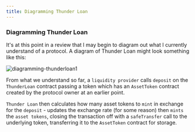 ```yaml
---
title: Diagramming Thunder Loan
---
```


### Diagramming Thunder Loan

It's at this point in a review that I may begin to diagram out what I currently understand of a protocol. A diagram of Thunder Loan might look something like this:

![diagramming-thunderloan1](/security-section-6/31-diagramming-thunderloan/diagramming-thunderloan1.png)

From what we understand so far, a `liquidity provider` calls `deposit` on the `ThunderLoan` contract passing a token which has an `AssetToken` contract created by the protocol owner at an earlier point.

`Thunder Loan` then calculates how many asset tokens to `mint` in exchange for the `deposit` - updates the exchange rate (for some reason) then `mints` the `asset tokens`, closing the transaction off with a `safeTransfer` call to the underlying token, transferring it to the `AssetToken` contract for storage.
